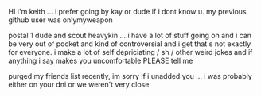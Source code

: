 HI i'm keith ... i prefer going by kay or dude if i dont know u. my previous github user was onlymyweapon

postal 1 dude and scout heavykin ... i have a lot of stuff going on and i can be very out of pocket and kind of controversial and i get that's not exactly for everyone. i make a lot of self depriciating / sh / other weird jokes and if anything i say makes you uncomfortable PLEASE tell me

purged my friends list recently, im sorry if i unadded you ... i was probably either on your dni or we weren't very close
